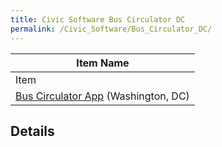 ```yaml
---
title: Civic Software Bus Circulator DC
permalink: /Civic_Software/Bus_Circulator_DC/
---
```


<noinclude>

| Item Name                                                                           |
|-------------------------------------------------------------------------------------|
| Item                                                                                |
| [Bus Circulator App](/Civic_Software/Bus_Circulator_DC "wikilink") (Washington, DC) |

Details
-------

</noinclude>
